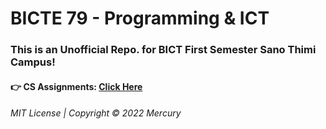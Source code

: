 # BICTE 79 - Programming & ICT

### This is an Unofficial Repo. for BICT First Semester Sano Thimi Campus!


#### 👉  CS Assignments: [Click Here](/Markdown%20Assignment)


###### MIT License | Copyright ©️ 2022 Mercury